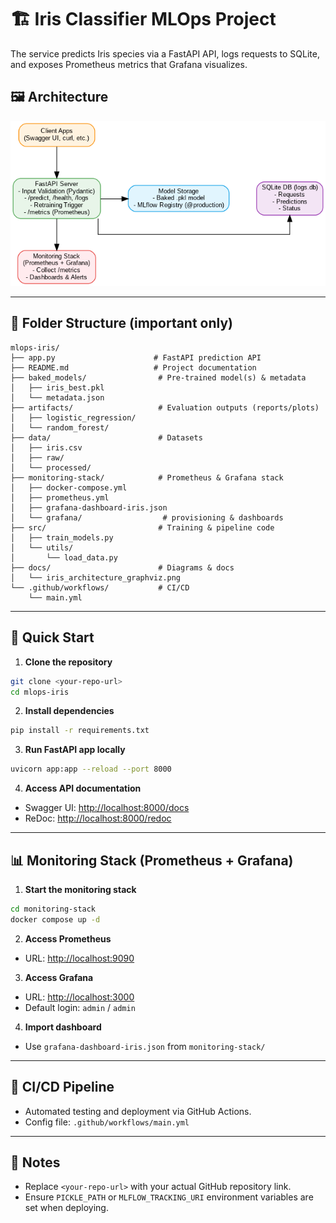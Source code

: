 # 🏗️ Iris Classifier MLOps Project

The service predicts Iris species via a FastAPI API, logs requests to SQLite, and exposes Prometheus metrics that Grafana visualizes.

## 🖼️ Architecture

![Architecture Diagram](docs/iris_architecture_graphviz.png)

---

## 📂 Folder Structure (important only)

```text
mlops-iris/
├── app.py                      # FastAPI prediction API
├── README.md                   # Project documentation
├── baked_models/                # Pre-trained model(s) & metadata
│   ├── iris_best.pkl
│   └── metadata.json
├── artifacts/                   # Evaluation outputs (reports/plots)
│   ├── logistic_regression/
│   └── random_forest/
├── data/                        # Datasets
│   ├── iris.csv
│   ├── raw/
│   └── processed/
├── monitoring-stack/            # Prometheus & Grafana stack
│   ├── docker-compose.yml
│   ├── prometheus.yml
│   ├── grafana-dashboard-iris.json
│   └── grafana/                  # provisioning & dashboards
├── src/                         # Training & pipeline code
│   ├── train_models.py
│   └── utils/
│       └── load_data.py
├── docs/                        # Diagrams & docs
│   └── iris_architecture_graphviz.png
└── .github/workflows/           # CI/CD
    └── main.yml
```

---

## 🚀 Quick Start

1. **Clone the repository**
```bash
git clone <your-repo-url>
cd mlops-iris
```

2. **Install dependencies**
```bash
pip install -r requirements.txt
```

3. **Run FastAPI app locally**
```bash
uvicorn app:app --reload --port 8000
```

4. **Access API documentation**
- Swagger UI: [http://localhost:8000/docs](http://localhost:8000/docs)
- ReDoc: [http://localhost:8000/redoc](http://localhost:8000/redoc)

---

## 📊 Monitoring Stack (Prometheus + Grafana)

1. **Start the monitoring stack**
```bash
cd monitoring-stack
docker compose up -d
```

2. **Access Prometheus**
- URL: [http://localhost:9090](http://localhost:9090)

3. **Access Grafana**
- URL: [http://localhost:3000](http://localhost:3000)
- Default login: `admin` / `admin`

4. **Import dashboard**
- Use `grafana-dashboard-iris.json` from `monitoring-stack/`

---

## 🔄 CI/CD Pipeline

- Automated testing and deployment via GitHub Actions.
- Config file: `.github/workflows/main.yml`

---

## 📌 Notes

- Replace `<your-repo-url>` with your actual GitHub repository link.
- Ensure `PICKLE_PATH` or `MLFLOW_TRACKING_URI` environment variables are set when deploying.
